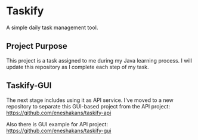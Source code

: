 # Taskify
A simple daily task management tool.

## Project Purpose
This project is a task assigned to me during my Java learning process. I will update this repository as I complete each step of my task.

## Taskify-GUI
The next stage includes using it as API service. I've moved to a new repository to separate this GUI-based project from the API project:
https://github.com/eneshakans/taskify-api

Also there is GUI example for API project:
https://github.com/eneshakans/taskify-gui
